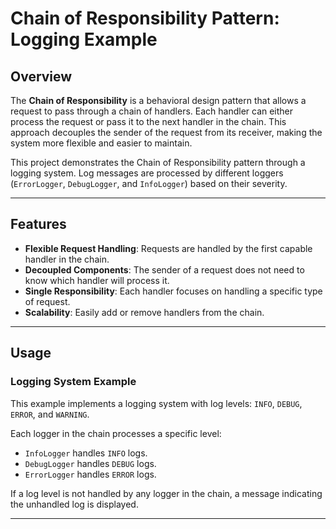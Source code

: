 # Chain of Responsibility Pattern: Logging Example

## Overview

The **Chain of Responsibility** is a behavioral design pattern that allows a request to pass through a chain of handlers. Each handler can either process the request or pass it to the next handler in the chain. This approach decouples the sender of the request from its receiver, making the system more flexible and easier to maintain.

This project demonstrates the Chain of Responsibility pattern through a logging system. Log messages are processed by different loggers (`ErrorLogger`, `DebugLogger`, and `InfoLogger`) based on their severity.

---

## Features

- **Flexible Request Handling**: Requests are handled by the first capable handler in the chain.
- **Decoupled Components**: The sender of a request does not need to know which handler will process it.
- **Single Responsibility**: Each handler focuses on handling a specific type of request.
- **Scalability**: Easily add or remove handlers from the chain.

---

## Usage

### Logging System Example

This example implements a logging system with log levels: `INFO`, `DEBUG`, `ERROR`, and `WARNING`. 

Each logger in the chain processes a specific level:
- `InfoLogger` handles `INFO` logs.
- `DebugLogger` handles `DEBUG` logs.
- `ErrorLogger` handles `ERROR` logs.

If a log level is not handled by any logger in the chain, a message indicating the unhandled log is displayed.

---
